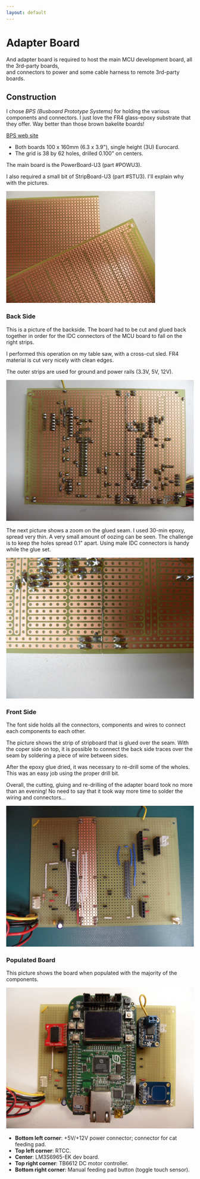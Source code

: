 ```yaml
---
layout: default
---
```


# Adapter Board

And adapter board is required to host the main MCU development board, all the 3rd-party boards, \
and connectors to power and some cable harness to remote 3rd-party boards.

## Construction

I chose _BPS (Busboard Prototype Systems)_ for holding the various components and connectors.
I just love the FR4 glass-epoxy substrate that they offer. Way better than those brown bakelite boards!

[BPS web site](www.BusBoard.com)

*  Both boards 100 x 160mm (6.3 x 3.9"), single height (3U) Eurocard.
*  The grid is 38 by 62 holes, drilled 0.100" on centers.

The main board is the PowerBoard-U3 (part #POWU3).

I also required a small bit of StripBoard-U3 (part #STU3). I'll explain why with the pictures.

<img src="./images/proto_boards.JPG" alt="bsp proto boards " height="300" width="400">

### Back Side

This is a picture of the backside.
The board had to be cut and glued back together in order for the IDC connectors of the MCU board to fall on the right strips.

I performed this operation on my table saw, with a cross-cut sled. FR4 material is cut very nicely with clean edges.

The outer strips are used for ground and power rails (3.3V, 5V, 12V).

![back side](./images/adapter_board_back.JPG)

The next picture shows a zoom on the glued seam. I used 30-min epoxy, spread very thin. A very small amount of oozing can be seen.
The challenge is to keep the holes spread 0.1" apart. Using male IDC connectors is handy while the glue set.

![seam zoomin](./images/adapter_board_seam_zoomin.JPG)

### Front Side

The font side holds all the connectors, components and wires to connect each components to each other.

The picture shows the strip of stripboard that is glued over the seam. With the coper side on top,
it is possible to connect the back side traces over the seam by soldering a piece of wire between sides.

After the epoxy glue dried, it was necessary to re-drill some of the wholes. This was an easy job using the proper drill bit.

Overall, the cutting, gluing and re-drilling of the adapter board took no more than an evening! No need to say that it took way more time to solder the wiring and connectors...

![front side](./images/adapter_board_front.JPG)

### Populated Board

This picture shows the board when populated with the majority of the components.

![populated board](./images/adapter_board_with_components.JPG)

*  __Bottom left corner__: +5V/+12V power connector; connector for cat feeding pad.
*  __Top left corner__: RTCC.
*  __Center__: LM3S6965-EK dev board.
*  __Top right corner__: TB6612 DC motor controller.
*  __Bottom right corner__: Manual feeding pad button (toggle touch sensor).



